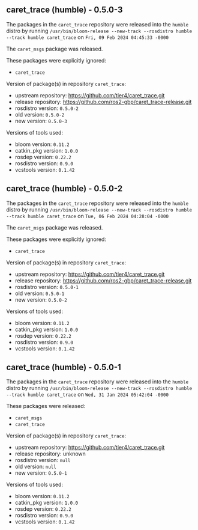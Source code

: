 ## caret_trace (humble) - 0.5.0-3

The packages in the `caret_trace` repository were released into the `humble` distro by running `/usr/bin/bloom-release --new-track --rosdistro humble --track humble caret_trace` on `Fri, 09 Feb 2024 04:45:33 -0000`

The `caret_msgs` package was released.

These packages were explicitly ignored:
- `caret_trace`

Version of package(s) in repository `caret_trace`:

- upstream repository: https://github.com/tier4/caret_trace.git
- release repository: https://github.com/ros2-gbp/caret_trace-release.git
- rosdistro version: `0.5.0-2`
- old version: `0.5.0-2`
- new version: `0.5.0-3`

Versions of tools used:

- bloom version: `0.11.2`
- catkin_pkg version: `1.0.0`
- rosdep version: `0.22.2`
- rosdistro version: `0.9.0`
- vcstools version: `0.1.42`


## caret_trace (humble) - 0.5.0-2

The packages in the `caret_trace` repository were released into the `humble` distro by running `/usr/bin/bloom-release --new-track --rosdistro humble --track humble caret_trace` on `Tue, 06 Feb 2024 04:28:04 -0000`

The `caret_msgs` package was released.

These packages were explicitly ignored:
- `caret_trace`

Version of package(s) in repository `caret_trace`:

- upstream repository: https://github.com/tier4/caret_trace.git
- release repository: https://github.com/ros2-gbp/caret_trace-release.git
- rosdistro version: `0.5.0-1`
- old version: `0.5.0-1`
- new version: `0.5.0-2`

Versions of tools used:

- bloom version: `0.11.2`
- catkin_pkg version: `1.0.0`
- rosdep version: `0.22.2`
- rosdistro version: `0.9.0`
- vcstools version: `0.1.42`


## caret_trace (humble) - 0.5.0-1

The packages in the `caret_trace` repository were released into the `humble` distro by running `/usr/bin/bloom-release --new-track --rosdistro humble --track humble caret_trace` on `Wed, 31 Jan 2024 05:42:04 -0000`

These packages were released:
- `caret_msgs`
- `caret_trace`

Version of package(s) in repository `caret_trace`:

- upstream repository: https://github.com/tier4/caret_trace.git
- release repository: unknown
- rosdistro version: `null`
- old version: `null`
- new version: `0.5.0-1`

Versions of tools used:

- bloom version: `0.11.2`
- catkin_pkg version: `1.0.0`
- rosdep version: `0.22.2`
- rosdistro version: `0.9.0`
- vcstools version: `0.1.42`


